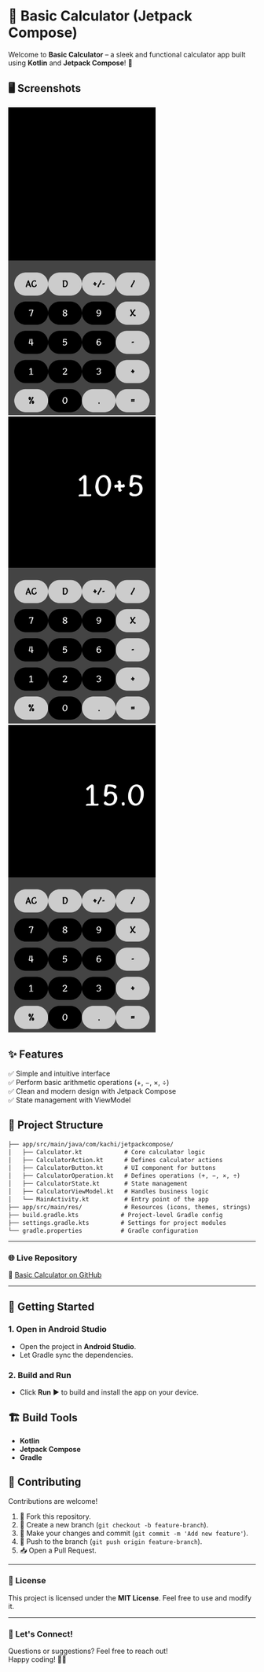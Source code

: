 # 🧮 Basic Calculator (Jetpack Compose)

Welcome to **Basic Calculator** – a sleek and functional calculator app built using **Kotlin** and **Jetpack Compose**! 🚀

## 🖥️ Screenshots
<img src="https://github.com/RJDP05/Basic-Calculator/blob/20a7e3d6a878e71aa37a20332ebbe97d238e55df/Cal_SS1.jpg" alt="image alt" width="300">     <img src="https://github.com/RJDP05/Basic-Calculator/blob/20a7e3d6a878e71aa37a20332ebbe97d238e55df/Cal_SS2.jpg" alt="image alt" width="300">     <img src="https://github.com/RJDP05/Basic-Calculator/blob/20a7e3d6a878e71aa37a20332ebbe97d238e55df/Cal_SS3.jpg" alt="image alt" width="300">



## ✨ Features
✅ Simple and intuitive interface  
✅ Perform basic arithmetic operations (+, −, ×, ÷)  
✅ Clean and modern design with Jetpack Compose  
✅ State management with ViewModel 

## 📂 Project Structure
```
├── app/src/main/java/com/kachi/jetpackcompose/
│   ├── Calculator.kt            # Core calculator logic
│   ├── CalculatorAction.kt      # Defines calculator actions
│   ├── CalculatorButton.kt      # UI component for buttons
│   ├── CalculatorOperation.kt   # Defines operations (+, −, ×, ÷)
│   ├── CalculatorState.kt       # State management
│   ├── CalculatorViewModel.kt   # Handles business logic
│   └── MainActivity.kt          # Entry point of the app
├── app/src/main/res/            # Resources (icons, themes, strings)
├── build.gradle.kts            # Project-level Gradle config
├── settings.gradle.kts         # Settings for project modules
└── gradle.properties           # Gradle configuration
```
---

### 🌐 Live Repository  
🔗 [Basic Calculator on GitHub](https://github.com/RJDP05/Basic-Calculator)  

---
## 🚀 Getting Started
### 1. Open in Android Studio
- Open the project in **Android Studio**.
- Let Gradle sync the dependencies.

### 2. Build and Run
- Click **Run** ▶️ to build and install the app on your device.

## 🏗️ Build Tools
- **Kotlin**  
- **Jetpack Compose**  
- **Gradle**  

## 🤝 Contributing  

Contributions are welcome!  
1. 🍴 Fork this repository.  
2. 🌿 Create a new branch (`git checkout -b feature-branch`).  
3. 🔨 Make your changes and commit (`git commit -m 'Add new feature'`).  
4. 🔄 Push to the branch (`git push origin feature-branch`).  
5. 📥 Open a Pull Request.  

---

### 📜 License  

This project is licensed under the **MIT License**. Feel free to use and modify it.  

---

### 💬 Let's Connect!  

Questions or suggestions? Feel free to reach out!  
Happy coding! 🎉🚀 
